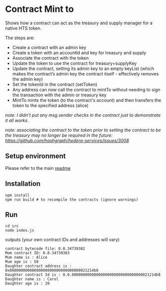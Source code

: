 # Contract Mint to

Shows how a contract can act as the treasury and supply manager for a native HTS token.

The steps are:
- Create a contract with an admin key
- Create a token with an accountId and key for treasury and supply
- Associate the contract with the token
- Update the token to use the contract for treasury+supplyKey
- Update the contract, setting its admin key to an empty keyList (which makes the contract’s admin key the contract itself - effectively removes the admin key)
- Set the tokenId in the contract (setToken)
- Any address can now call the contract to mintTo without needing to sign the transaction with the admin or treasury key
- MintTo mints the token (to the contract's account) and then transfers the token to the specified address (alice)

_note: I didn’t put any msg.sender checks in the contract just to demonstrate it all works._

_note: associating the contract to the token prior to setting the contract to be the treasury may no longer be required in the future: https://github.com/hashgraph/hedera-services/issues/3008_
## Setup environment

Please refer to the main [readme](../README.md)

## Installation

```shell
npm install
npm run build # to recompile the contracts (ignore warnings)
```

## Run

```shell
cd src
node index.js 
```

outputs (your own contract IDs and addresses will vary)

```shell
contract bytecode file: 0.0.34739382
Mom contract ID: 0.0.34739383
Mum name is : Alice
Mum age is : 50
Daughter contract address is : 0x00000000000000000000000000000000021214b8
Daughter contract Id is : 0.0.00000000000000000000000000000000021214b8
Daughter name is : Carol
Daughter age is : 20
```
